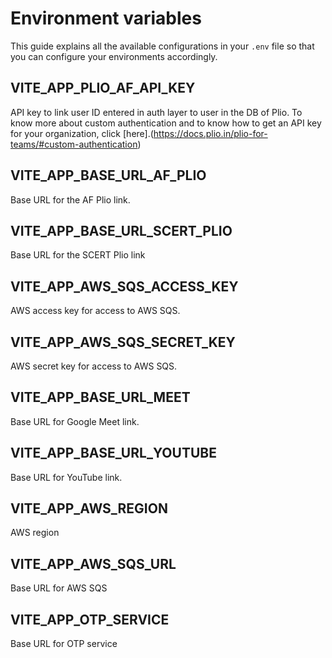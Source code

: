# Environment variables

This guide explains all the available configurations in your `.env` file so that you can configure your environments accordingly.

## VITE_APP_PLIO_AF_API_KEY

API key to link user ID entered in auth layer to user in the DB of Plio. To know more about custom authentication and to know how to get an API key for your organization, click [here].(https://docs.plio.in/plio-for-teams/#custom-authentication)

## VITE_APP_BASE_URL_AF_PLIO

Base URL for the AF Plio link.

## VITE_APP_BASE_URL_SCERT_PLIO

Base URL for the SCERT Plio link

## VITE_APP_AWS_SQS_ACCESS_KEY

AWS access key for access to AWS SQS.

## VITE_APP_AWS_SQS_SECRET_KEY

AWS secret key for access to AWS SQS.

## VITE_APP_BASE_URL_MEET

Base URL for Google Meet link.

## VITE_APP_BASE_URL_YOUTUBE

Base URL for YouTube link.

## VITE_APP_AWS_REGION

AWS region

## VITE_APP_AWS_SQS_URL

Base URL for AWS SQS

## VITE_APP_OTP_SERVICE

Base URL for OTP service
